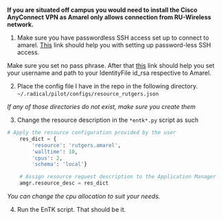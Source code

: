 **If you are situated off campus you would need to install the Cisco AnyConnect VPN as Amarel only allows connection from RU-Wireless network.**

1. Make sure you have passwordless SSH access set up to connect to amarel.
 [This]( https://www.tecmint.com/ssh-passwordless-login-using-ssh-keygen-in-5-easy-steps/) link should help you with setting up password-less SSH access.
 
 Make sure you set no pass phrase. After that [this](https://linuxize.com/post/using-the-ssh-config-file/) link should help you set your username and path to your IdentityFile id_rsa respective to Amarel.
 
2. Place the config file I have in the repo in the following directory.  
`~/.radical/pilot/configs/resource_rutgers.json`

*If any of those directories do not exist, make sure you create them*

3. Change the resource description in the `*entk*.py` script as such
```python
# Apply the resource configuration provided by the user
    res_dict = {
        'resource': 'rutgers.amarel',
        'walltime': 10,
        'cpus': 2,
        'schema': 'local'}

    # Assign resource request description to the Application Manager
    amgr.resource_desc = res_dict
```
*You can change the cpu allocation to suit your needs.*

4. Run the EnTK script. That should be it.
